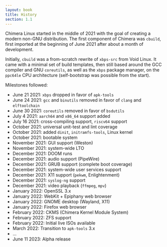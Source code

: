 ```yaml
---
layout: book
title: History
section: 1.1
---
```


Chimera Linux started in the middle of 2021 with the goal of creating
a modern non-GNU distribution. The first component of Chimera was `cbuild`,
first imported at the beginning of June 2021 after about a month of
development.

Initially, `cbuild` was a from-scratch rewrite of `xbps-src` from Void Linux.
It came with a minimal set of build templates, then still based around the
GCC compiler and GNU `coreutils`, as well as the `xbps` package manager,
on the `ppc64le` CPU architecture (self-bootstrap was possible from the start).

Milestones followed:

* June 21 2021: `xbps` dropped in favor of `apk-tools`
* June 24 2021: `gcc` and `binutils` removed in favor of `clang` and `elftoolchain`
* June 30 2021: `coreutils` removed in favor of `bsdutils`
* July 4 2021: `aarch64` and `x86_64` support added
* July 16 2021: cross-compiling support, `riscv64` support
* October 2021: universal unit-test and lint coverage
* October 2021: added `dinit`, `initramfs-tools`, Linux kernel
* October 2021: bootable system
* November 2021: GUI support (Weston)
* November 2021: system-wide LTO
* December 2021: DOOM runs
* December 2021: audio support (PipeWire)
* December 2021: GRUB support (complete boot coverage)
* December 2021: system-wide user services support
* December 2021: X11 support (`pekwm`, Enlightenment)
* December 2021: `syslog-ng` support
* December 2021: video playback (`ffmpeg`, `mpv`)
* January 2022: OpenSSL 3.x
* January 2022: WebKit + Epiphany web browser
* January 2022: GNOME desktop (Wayland, X11)
* January 2022: Firefox web browser
* February 2022: CKMS (Chimera Kernel Module System)
* February 2022: ZFS support
* February 2022: Initial live ISOs available
* March 2022: Transition to `apk-tools` 3.x
* ...
* June 11 2023: Alpha release
